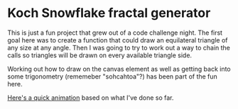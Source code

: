 # Koch Snowflake fractal generator

This is just a fun project that grew out of a code challenge night.  The first goal here was to create a function that could draw an equilateral triangle of any size at any angle.  Then I was going to try to work out a way to chain the calls so triangles will be drawn on every available triangle side.

Working out how to draw on the canvas element as well as getting back into some trigonometry (rememeber "sohcahtoa"?) has been part of the fun here.

[Here's a quick animation][jkio] based on what I've done so far.


   [jkio]: <http://code.joelkraft.net>
  